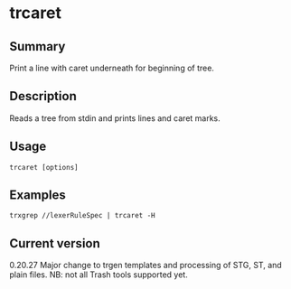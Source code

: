 # trcaret

## Summary

Print a line with caret underneath for beginning of tree.

## Description

Reads a tree from stdin and prints lines and caret marks.

## Usage

    trcaret [options]

## Examples

    trxgrep //lexerRuleSpec | trcaret -H

## Current version

0.20.27 Major change to trgen templates and processing of STG, ST, and plain files. NB: not all Trash tools supported yet.
